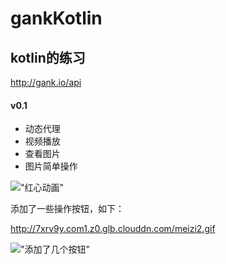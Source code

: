 # gankKotlin

## kotlin的练习
http://gank.io/api

#### v0.1

- 动态代理
- 视频播放
- 查看图片
- 图片简单操作



!["红心动画"](http://7xrv9y.com1.z0.glb.clouddn.com/gankKotlin.gif)

添加了一些操作按钮，如下：

http://7xrv9y.com1.z0.glb.clouddn.com/meizi2.gif

!["添加了几个按钮"](http://7xrv9y.com1.z0.glb.clouddn.com/meizi2.gif)
